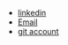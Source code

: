 - [linkedin](https://www.linkedin.com/in/ragibeshay?lipi=urn%3Ali%3Apage%3Ad_flagship3_profile_view_base_contact_details%3Bb7uv1rHRQg67VSrrkfDLTA%3D%3D)
- [Email](ragi.beshay@gmail.com)
- [git account](https://github.com/ragibeshay)

